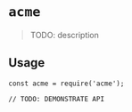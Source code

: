 # `acme`

> TODO: description

## Usage

```
const acme = require('acme');

// TODO: DEMONSTRATE API
```
